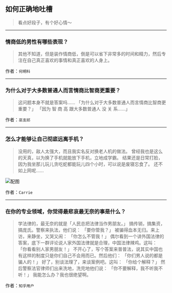 ## 如何正确地吐槽

> 看点好段子，有个好心情～


 
---

### 情商低的男性有哪些表现？

> 其他不知道，但是装作情商低，倒是可以省下非常多的时间和精力，然后专注在自己真正喜欢的事情和真正喜欢的人身上。


作者：`何明科`

---

### 为什么对于大多数普通人而言情商比智商更重要？

> 这问题本身不就是答案吗……
> 「为什么对于大多数普通人而言情商比智商更重要？」
> 「因为 智 商 高 跟大多数普通人 没 关 系……」


作者：`巫支祁`

---

### 怎么才能够让自己彻底远离手机？

> 没用的，敌人太强大，而且我实名反对换老人机的做法。
> 曾经我也是这么的天真，以为换了手机就能放下手机，立地成学霸。
> 结果还是日常打脸，因为我坐那儿玩儿贪吃蛇都能玩儿四个小时，可以说是废寝忘食了。
> 还不如上网呢……



![配图](http://pic4.zhimg.com/70/v2-7531144f881fdfef36568d8d773bd5af_b.jpg)


作者：`Carrie`

---

### 在你的专业领域，你觉得最悲哀最无奈的事是什么？

> 学法律的，最无奈的就是「人民总把法律当作男朋友。」
> 搞传销，搞集资，搞庞氏。警察来执法，他们说：
> 「要你管我？」
> 被骗得血本无归。来上访，来静坐，又哭又闹：
> 「你怎么不管我！」
> 偶尔看到一个讲外国法律的答案，底下一群评论说人家外国法律就是合理，中国法律辣鸡。这叫：
> 「你看看别人家男朋友！」
> 不开心了，写个答案来普普法，说其实中国也有这样的制度只是你们自己不会用而已。然后他们：
> 「你们男人说的都是骗人的！」
> 好了，别谈法理了，来谈案例吧。这叫：
> 「你给个解释？」
> 然后警察法官律师们出来洗地，洗完地他们说：
> 「你不要解释，我不听我不听！」
> 我能怎么办？我也很绝望啊。


作者：`知乎用户`